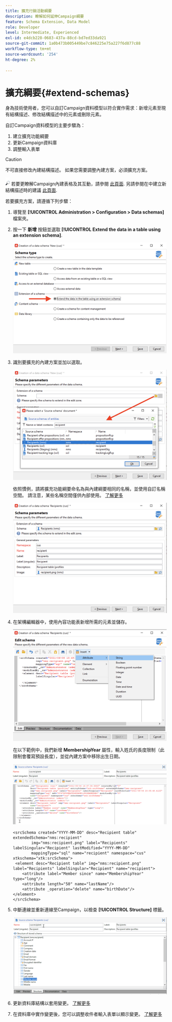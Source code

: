 ```yaml
---
title: 擴充行銷活動綱要
description: 瞭解如何延伸Campaign綱要
feature: Schema Extension, Data Model
role: Developer
level: Intermediate, Experienced
exl-id: e4dcb228-0683-437a-88cd-bd7ed33da921
source-git-commit: 1a0b473b005449be7c846225e75a227f6d877c88
workflow-type: tm+mt
source-wordcount: '254'
ht-degree: 2%

---
```


# 擴充綱要{#extend-schemas}

身為技術使用者，您可以自訂Campaign資料模型以符合實作需求：新增元素至現有結構描述、修改結構描述中的元素或刪除元素。

自訂Campaign資料模型的主要步驟為：

1. 建立擴充功能綱要
1. 更新Campaign資料庫
1. 調整輸入表單

>[!CAUTION]
>不可直接修改內建結構描述。 如果您需要調整內建方案，必須擴充方案。

![](../assets/do-not-localize/glass.png) 若要更瞭解Campaign內建表格及其互動，請參閱 [此頁面](datamodel.md). 另請參閱在中建立新結構描述時的建議 [此頁面](create-schema.md).

若要擴充方案，請遵循下列步驟：

1. 導覽至 **[!UICONTROL Administration > Configuration > Data schemas]** 檔案夾。
1. 按一下 **新增** 按鈕並選取 **[!UICONTROL Extend the data in a table using an extension schema]**.

   ![](assets/extend-schema-option.png)

1. 識別要擴充的內建方案並加以選取。

   ![](assets/extend-schema-select.png)

   依照慣例，請將擴充功能綱要命名為與內建綱要相同的名稱，並使用自訂名稱空間。  請注意，某些名稱空間僅供內部使用。 [了解更多](schemas.md#reserved-namespaces)

   ![](assets/extend-schema-validate.png)

1. 在架構編輯器中，使用內容功能表新增所需的元素並儲存。

   ![](assets/extend-schema-edit.png)

   在以下範例中，我們新增 **MembershipYear** 屬性，輸入姓氏的長度限制（此限制會覆寫預設長度），並從內建方案中移除出生日期。

   ![](assets/extend-schema-sample.png)

   ```
   <srcSchema created="YYYY-MM-DD" desc="Recipient table" extendedSchema="nms:recipient"
           img="nms:recipient.png" label="Recipients" labelSingular="Recipient" lastModified="YYYY-MM-DD"
           mappingType="sql" name="recipient" namespace="cus" xtkschema="xtk:srcSchema">
    <element desc="Recipient table" img="nms:recipient.png" label="Recipients" labelSingular="Recipient" name="recipient">
       <attribute label="Member since" name="MembershipYear" type="long"/>
       <attribute length="50" name="lastName"/>
       <attribute _operation="delete" name="birthDate"/>
   </element>
   </srcSchema>
   ```

1. 中斷連線並重新連線至Campaign，以檢查 **[!UICONTROL Structure]** 標籤。

   ![](assets/extend-schema-structure.png)

1. 更新資料庫結構以套用變更。 [了解更多](update-database-structure.md)

1. 在資料庫中實作變更後，您可以調整收件者輸入表單以顯示變更。 [了解更多](forms.md)
